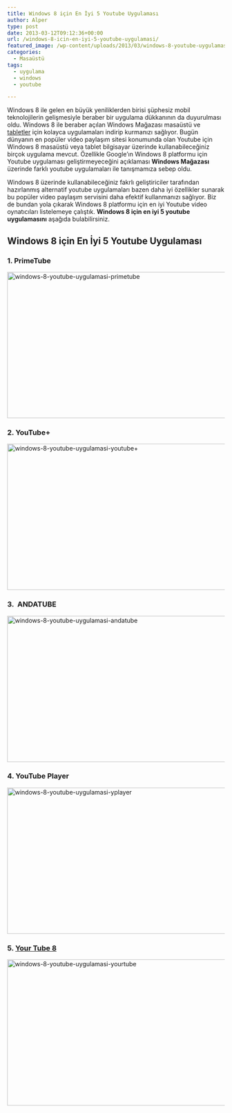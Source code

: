 ```yaml
---
title: Windows 8 için En İyi 5 Youtube Uygulaması
author: Alper
type: post
date: 2013-03-12T09:12:36+00:00
url: /windows-8-icin-en-iyi-5-youtube-uygulamasi/
featured_image: /wp-content/uploads/2013/03/windows-8-youtube-uygulamasi-yplayer-100x100.jpg
categories:
  - Masaüstü
tags:
  - uygulama
  - windows
  - youtube

---
```

Windows 8 ile gelen en büyük yeniliklerden birisi şüphesiz mobil teknolojilerin gelişmesiyle beraber bir uygulama dükkanının da duyurulması oldu. Windows 8 ile beraber açılan Windows Mağazası masaüstü ve [tabletler][1] için kolayca uygulamaları indirip kurmanızı sağlıyor. Bugün dünyanın en popüler video paylaşım sitesi konumunda olan Youtube için Windows 8 masaüstü veya tablet bilgisayar üzerinde kullanabileceğiniz birçok uygulama mevcut. Özellikle Google&#8217;ın Windows 8 platformu için Youtube uygulaması geliştirmeyeceğini açıklaması **Windows Mağazası** üzerinde farklı youtube uygulamaları ile tanışmamıza sebep oldu.

Windows 8 üzerinde kullanabileceğiniz fakrlı geliştiriciler tarafından hazırlanmış alternatif youtube uygulamaları bazen daha iyi özellikler sunarak bu popüler video paylaşım servisini daha efektif kullanmanızı sağlıyor. Biz de bundan yola çıkarak Windows 8 platformu için en iyi Youtube video oynatıcıları listelemeye çalıştık. **Windows 8 için en iyi 5 youtube uygulamasını** aşağıda bulabilirsiniz.

## Windows 8 için En İyi 5 Youtube Uygulaması

### 1. PrimeTube

<img class="alignnone size-full wp-image-12767" alt="windows-8-youtube-uygulamasi-primetube" src="https://www.murekkep.org/wp-content/uploads/2013/03/windows-8-youtube-uygulamasi-primetube.jpg" width="600" height="338" srcset="https://www.murekkep.org/wp-content/uploads/2013/03/windows-8-youtube-uygulamasi-primetube.jpg 600w, https://www.murekkep.org/wp-content/uploads/2013/03/windows-8-youtube-uygulamasi-primetube-400x225.jpg 400w, https://www.murekkep.org/wp-content/uploads/2013/03/windows-8-youtube-uygulamasi-primetube-50x28.jpg 50w, https://www.murekkep.org/wp-content/uploads/2013/03/windows-8-youtube-uygulamasi-primetube-125x70.jpg 125w, https://www.murekkep.org/wp-content/uploads/2013/03/windows-8-youtube-uygulamasi-primetube-300x169.jpg 300w, https://www.murekkep.org/wp-content/uploads/2013/03/windows-8-youtube-uygulamasi-primetube-541x305.jpg 541w" sizes="(max-width: 600px) 100vw, 600px" /> 

### 2. YouTube+

<img class="alignnone size-full wp-image-12769" alt="windows-8-youtube-uygulamasi-youtube+" src="https://www.murekkep.org/wp-content/uploads/2013/03/windows-8-youtube-uygulamasi-youtube+.jpg" width="600" height="338" srcset="https://www.murekkep.org/wp-content/uploads/2013/03/windows-8-youtube-uygulamasi-youtube+.jpg 600w, https://www.murekkep.org/wp-content/uploads/2013/03/windows-8-youtube-uygulamasi-youtube+-400x225.jpg 400w, https://www.murekkep.org/wp-content/uploads/2013/03/windows-8-youtube-uygulamasi-youtube+-50x28.jpg 50w, https://www.murekkep.org/wp-content/uploads/2013/03/windows-8-youtube-uygulamasi-youtube+-125x70.jpg 125w, https://www.murekkep.org/wp-content/uploads/2013/03/windows-8-youtube-uygulamasi-youtube+-300x169.jpg 300w, https://www.murekkep.org/wp-content/uploads/2013/03/windows-8-youtube-uygulamasi-youtube+-541x305.jpg 541w" sizes="(max-width: 600px) 100vw, 600px" /> 

### 3.  ANDATUBE

<img class="alignnone size-full wp-image-12766" alt="windows-8-youtube-uygulamasi-andatube" src="https://www.murekkep.org/wp-content/uploads/2013/03/windows-8-youtube-uygulamasi-andatube.jpg" width="600" height="338" srcset="https://www.murekkep.org/wp-content/uploads/2013/03/windows-8-youtube-uygulamasi-andatube.jpg 600w, https://www.murekkep.org/wp-content/uploads/2013/03/windows-8-youtube-uygulamasi-andatube-400x225.jpg 400w, https://www.murekkep.org/wp-content/uploads/2013/03/windows-8-youtube-uygulamasi-andatube-50x28.jpg 50w, https://www.murekkep.org/wp-content/uploads/2013/03/windows-8-youtube-uygulamasi-andatube-125x70.jpg 125w, https://www.murekkep.org/wp-content/uploads/2013/03/windows-8-youtube-uygulamasi-andatube-300x169.jpg 300w, https://www.murekkep.org/wp-content/uploads/2013/03/windows-8-youtube-uygulamasi-andatube-541x305.jpg 541w" sizes="(max-width: 600px) 100vw, 600px" /> 

### 4. YouTube Player

<img class="alignnone size-full wp-image-12770" alt="windows-8-youtube-uygulamasi-yplayer" src="https://www.murekkep.org/wp-content/uploads/2013/03/windows-8-youtube-uygulamasi-yplayer.jpg" width="600" height="338" srcset="https://www.murekkep.org/wp-content/uploads/2013/03/windows-8-youtube-uygulamasi-yplayer.jpg 600w, https://www.murekkep.org/wp-content/uploads/2013/03/windows-8-youtube-uygulamasi-yplayer-400x225.jpg 400w, https://www.murekkep.org/wp-content/uploads/2013/03/windows-8-youtube-uygulamasi-yplayer-50x28.jpg 50w, https://www.murekkep.org/wp-content/uploads/2013/03/windows-8-youtube-uygulamasi-yplayer-125x70.jpg 125w, https://www.murekkep.org/wp-content/uploads/2013/03/windows-8-youtube-uygulamasi-yplayer-300x169.jpg 300w, https://www.murekkep.org/wp-content/uploads/2013/03/windows-8-youtube-uygulamasi-yplayer-541x305.jpg 541w" sizes="(max-width: 600px) 100vw, 600px" /> 

### 5. <a href="https://apps.microsoft.com/windows/en-us/app/your-tube-8/df357d82-6bce-43fb-b5ae-ee319adaacbc/m/ROW" target="_blank">Your Tube 8</a>

<img class="alignnone size-full wp-image-12768" alt="windows-8-youtube-uygulamasi-yourtube" src="https://www.murekkep.org/wp-content/uploads/2013/03/windows-8-youtube-uygulamasi-yourtube.jpg" width="600" height="338" srcset="https://www.murekkep.org/wp-content/uploads/2013/03/windows-8-youtube-uygulamasi-yourtube.jpg 600w, https://www.murekkep.org/wp-content/uploads/2013/03/windows-8-youtube-uygulamasi-yourtube-400x225.jpg 400w, https://www.murekkep.org/wp-content/uploads/2013/03/windows-8-youtube-uygulamasi-yourtube-50x28.jpg 50w, https://www.murekkep.org/wp-content/uploads/2013/03/windows-8-youtube-uygulamasi-yourtube-125x70.jpg 125w, https://www.murekkep.org/wp-content/uploads/2013/03/windows-8-youtube-uygulamasi-yourtube-300x169.jpg 300w, https://www.murekkep.org/wp-content/uploads/2013/03/windows-8-youtube-uygulamasi-yourtube-541x305.jpg 541w" sizes="(max-width: 600px) 100vw, 600px" />

 [1]: https://www.murekkep.org/tablet "tablet pc"